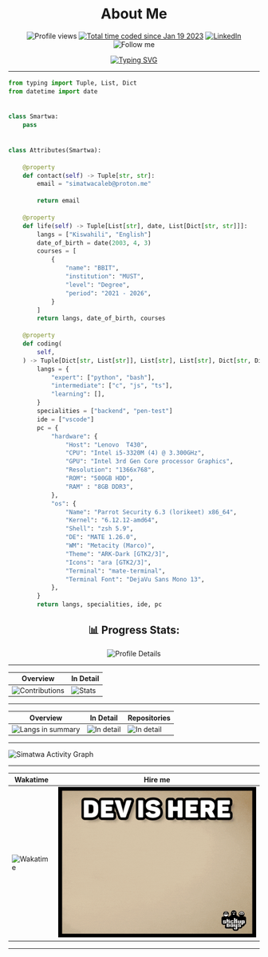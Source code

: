 <h1 align="center"> About Me </h1>

<p align="center">
<img alt="Profile views" src="https://komarev.com/ghpvc/?username=Simatwa&color=blueviolet&style=plastic&label=Profile+Views"/> <a href="https://wakatime.com/@321c8a21-57bc-4782-bb00-8733ff579c0d"><img src="https://wakatime.com/badge/user/321c8a21-57bc-4782-bb00-8733ff579c0d.svg" alt="Total time coded since Jan 19 2023" /></a>
<a href="https://www.linkedin.com/in/smartwa-caleb-927975197/" alt="_blank"><img alt="LinkedIn" src="https://img.shields.io/badge/LinkedIn-%230077B5.svg?logo=linkedin&logoColor=white"/></a> <img alt="Follow me" src="https://img.shields.io/static/v1?logo=github&message=Follow&label=Github&style=social"/>
</p>

<p align='center'>
<a href="https://git.io/typing-svg"><img src="https://readme-typing-svg.demolab.com?font=Tektur&pause=3000&color=2288BB&random=false&width=620&lines=Transforming+ideas+into+innovation%2C+one+line+of+Python+at+a+time." alt="Typing SVG" /></a>
</p>

---

```python
from typing import Tuple, List, Dict
from datetime import date


class Smartwa:
    pass


class Attributes(Smartwa):
    
    @property
    def contact(self) -> Tuple[str, str]:
        email = "simatwacaleb@proton.me"

        return email

    @property
    def life(self) -> Tuple[List[str], date, List[Dict[str, str]]]:
        langs = ["Kiswahili", "English"]
        date_of_birth = date(2003, 4, 3)
        courses = [
            {
                "name": "BBIT",
                "institution": "MUST",
                "level": "Degree",
                "period": "2021 - 2026",
            }
        ]
        return langs, date_of_birth, courses

    @property
    def coding(
        self,
    ) -> Tuple[Dict[str, List[str]], List[str], List[str], Dict[str, Dict[str, str]]]:
        langs = {
            "expert": ["python", "bash"],
            "intermediate": ["c", "js", "ts"],
            "learning": [],
        }
        specialities = ["backend", "pen-test"]
        ide = ["vscode"]
        pc = {
            "hardware": {
                "Host": "Lenovo  T430",
                "CPU": "Intel i5-3320M (4) @ 3.300GHz",
                "GPU": "Intel 3rd Gen Core processor Graphics",
                "Resolution": "1366x768",
                "ROM": "500GB HDD",
                "RAM" : "8GB DDR3",
            },
            "os": {
                "Name": "Parrot Security 6.3 (lorikeet) x86_64",
                "Kernel": "6.12.12-amd64",
                "Shell": "zsh 5.9",
                "DE": "MATE 1.26.0",
                "WM": "Metacity (Marco)",
                "Theme": "ARK-Dark [GTK2/3]",
                "Icons": "ara [GTK2/3]",
                "Terminal": "mate-terminal",
                "Terminal Font": "DejaVu Sans Mono 13",
            },
        }
        return langs, specialities, ide, pc
```

 <h2 align="center">📊 Progress Stats:</h2>

<p align="center">
<img src="https://github-profile-summary-cards.vercel.app/api/cards/profile-details?username=Simatwa&theme=tokyonight" alt="Profile Details"/>
</p>

<p align="center">

---

| Overview | In Detail |
|--------|----------|
| ![Contributions](https://streak-stats.demolab.com?user=Simatwa&theme=tokyonight) | ![Stats](https://github-readme-stats.vercel.app/api?username=Simatwa&show_icons=true&theme=tokyonight&include_all_commits=true&count_private=true) |

---

| Overview | In Detail | Repositories |
|--------|----------|-------------------|
| ![Langs in summary](https://github-readme-stats.vercel.app/api/top-langs/?username=Simatwa&theme=tokyonight) | ![In detail](https://api.githubtrends.io/user/svg/Simatwa/langs?time_range=all_time&theme=synthwaves&include_private=true&group=public) | ![In detail](https://api.githubtrends.io/user/svg/Simatwa/repos?time_range=all_time&include_private=true&group=private&theme=synthwaves) |

---

</p>

![Simatwa Activity Graph](https://github-readme-activity-graph.vercel.app/graph?username=Simatwa&theme=tokyonight)

---

<!--
<p align="center">
<img src="https://github-readme-stats.vercel.app/api/wakatime?username=Simatwa&theme=tokyonight"></img>
</p>
-->

| Wakatime | Hire me |
|----------|---------|
| ![Wakatime](https://github-readme-stats.vercel.app/api/wakatime?username=Simatwa&theme=tokyonight) | ![dev is here](assets/dev-is-here.gif) |

---
